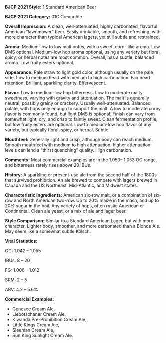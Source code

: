 <b>BJCP 2021 Style:</b> 1 Standard American Beer

<b>BJCP 2021 Category:</b> 01C Cream Ale

<b>Overall Impression:</b> A clean, well-attenuated, highly
carbonated, flavorful American “lawnmower” beer. Easily
drinkable, smooth, and refreshing, with more character than
typical American lagers, yet still subtle and restrained.

<b>Aroma:</b> Medium-low to low malt notes, with a sweet, corn-
like aroma. Low DMS optional. Medium-low hop aroma
optional, using any variety but floral, spicy, or herbal notes are
most common. Overall, has a subtle, balanced aroma. Low
fruity esters optional.

<b>Appearance:</b> Pale straw to light gold color, although usually
on the pale side. Low to medium head with medium to high
carbonation. Fair head retention. Brilliant, sparkling clarity.
Effervescent.

<b>Flavor:</b> Low to medium-low hop bitterness. Low to moderate
malty sweetness, varying with gravity and attenuation. The
malt is generally neutral, possibly grainy or crackery. Usually
well-attenuated. Balanced palate, with hops only enough to
support the malt. A low to moderate corny flavor is commonly
found, but light DMS is optional. Finish can vary from
somewhat light, dry, and crisp to faintly sweet. Clean
fermentation profile, but low fruity esters are optional. Low to
medium-low hop flavor of any variety, but typically floral,
spicy, or herbal. Subtle.

<b>Mouthfeel:</b> Generally light and crisp, although body can
reach medium. Smooth mouthfeel with medium to high
attenuation; higher attenuation levels can lend a “thirst
quenching” quality. High carbonation.

<b>Comments:</b> Most commercial examples are in the 1.050–
1.053 OG range, and bitterness rarely rises above 20 IBUs.

<b>History:</b> A sparkling or present-use ale from the second half
of the 1800s that survived prohibition. An ale brewed to
compete with lagers brewed in Canada and the US Northeast,
Mid-Atlantic, and Midwest states.

<b>Characteristic Ingredients:</b> American six-row malt, or a
combination of six-row and North American two-row. Up to
20% maize in the mash, and up to 20% sugar in the boil. Any
variety of hops, often rustic American or Continental. Clean ale
yeast, or a mix of ale and lager beer.

<b>Style Comparison:</b> Similar to a Standard American Lager,
but with more character. Lighter body, smoother, and more
carbonated than a Blonde Ale. May seem like a somewhat
subtle Kölsch.

<b>Vital Statistics:</b>

OG: 1.042 – 1.055

IBUs: 8 – 20

FG: 1.006 – 1.012

SRM: 2 – 5

ABV: 4.2 – 5.6%

<b>Commercial Examples:</b>
- Genesee Cream Ale,
- Liebotschaner Cream Ale,
- Kiwanda Pre-Prohibition Cream Ale,
- Little Kings Cream Ale,
- Sleeman Cream Ale,
- Sun King Sunlight Cream Ale.
